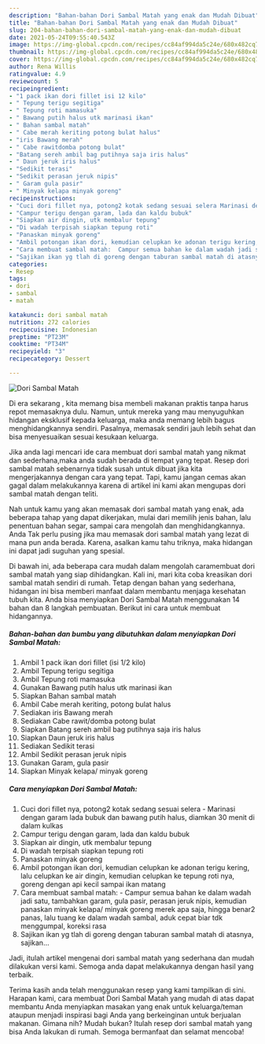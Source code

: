 ```yaml
---
description: "Bahan-bahan Dori Sambal Matah yang enak dan Mudah Dibuat"
title: "Bahan-bahan Dori Sambal Matah yang enak dan Mudah Dibuat"
slug: 204-bahan-bahan-dori-sambal-matah-yang-enak-dan-mudah-dibuat
date: 2021-05-24T09:55:40.543Z
image: https://img-global.cpcdn.com/recipes/cc84af994da5c24e/680x482cq70/dori-sambal-matah-foto-resep-utama.jpg
thumbnail: https://img-global.cpcdn.com/recipes/cc84af994da5c24e/680x482cq70/dori-sambal-matah-foto-resep-utama.jpg
cover: https://img-global.cpcdn.com/recipes/cc84af994da5c24e/680x482cq70/dori-sambal-matah-foto-resep-utama.jpg
author: Rena Willis
ratingvalue: 4.9
reviewcount: 5
recipeingredient:
- "1 pack ikan dori fillet isi 12 kilo"
- " Tepung terigu segitiga"
- " Tepung roti mamasuka"
- " Bawang putih halus utk marinasi ikan"
- " Bahan sambal matah"
- " Cabe merah keriting potong bulat halus"
- "iris Bawang merah"
- " Cabe rawitdomba potong bulat"
- "Batang sereh ambil bag putihnya saja iris halus"
- " Daun jeruk iris halus"
- "Sedikit terasi"
- "Sedikit perasan jeruk nipis"
- " Garam gula pasir"
- " Minyak kelapa minyak goreng"
recipeinstructions:
- "Cuci dori fillet nya, potong2 kotak sedang sesuai selera Marinasi dengan garam lada bubuk dan bawang putih halus, diamkan 30 menit di dalam kulkas"
- "Campur terigu dengan garam, lada dan kaldu bubuk"
- "Siapkan air dingin, utk membalur tepung"
- "Di wadah terpisah siapkan tepung roti"
- "Panaskan minyak goreng"
- "Ambil potongan ikan dori, kemudian celupkan ke adonan terigu kering, lalu celupkan ke air dingin, kemudian celupkan ke tepung roti nya, goreng dengan api kecil sampai ikan matang"
- "Cara membuat sambal matah:  Campur semua bahan ke dalam wadah jadi satu, tambahkan garam, gula pasir, perasan jeruk nipis, kemudian panaskan minyak kelapa/ minyak goreng merek apa saja, hingga benar2 panas, lalu tuang ke dalam wadah sambal, aduk cepat biar tdk menggumpal, koreksi rasa"
- "Sajikan ikan yg tlah di goreng dengan taburan sambal matah di atasnya, sajikan..."
categories:
- Resep
tags:
- dori
- sambal
- matah

katakunci: dori sambal matah 
nutrition: 272 calories
recipecuisine: Indonesian
preptime: "PT23M"
cooktime: "PT34M"
recipeyield: "3"
recipecategory: Dessert

---
```



![Dori Sambal Matah](https://img-global.cpcdn.com/recipes/cc84af994da5c24e/680x482cq70/dori-sambal-matah-foto-resep-utama.jpg)

Di era  sekarang , kita memang bisa membeli makanan praktis tanpa harus repot memasaknya dulu. Namun, untuk mereka yang mau menyuguhkan hidangan eksklusif kepada keluarga, maka anda memang lebih bagus menghidangkannya sendiri. Pasalnya, memasak sendiri jauh lebih sehat dan bisa menyesuaikan sesuai kesukaan keluarga.

Jika anda lagi mencari ide cara membuat dori sambal matah yang nikmat dan sederhana,maka anda sudah berada di tempat yang tepat. Resep dori sambal matah  sebenarnya tidak susah untuk dibuat jika kita mengerjakannya dengan cara yang tepat. Tapi, kamu jangan cemas akan gagal dalam melakukannya 
karena di artikel ini kami akan mengupas dori sambal matah dengan teliti.  



Nah untuk kamu yang akan memasak dori sambal matah yang enak, ada beberapa tahap yang dapat dikerjakan, mulai dari memilih jenis bahan, lalu penentuan bahan segar, sampai cara mengolah dan menghidangkannya. Anda Tak perlu pusing jika mau memasak dori sambal matah yang lezat di mana pun anda berada. Karena, asalkan kamu  tahu triknya, maka hidangan ini dapat jadi suguhan yang spesial.

Di bawah ini, ada beberapa cara mudah dalam mengolah caramembuat dori sambal matah yang siap dihidangkan. Kali ini, mari kita coba kreasikan dori sambal matah sendiri di rumah. Tetap dengan bahan yang sederhana, hidangan ini bisa memberi manfaat dalam membantu menjaga kesehatan tubuh kita. Anda bisa menyiapkan Dori Sambal Matah menggunakan 14 bahan dan 8 langkah pembuatan. Berikut ini cara untuk membuat hidangannya.

<!--inarticleads1-->

##### Bahan-bahan dan bumbu yang dibutuhkan dalam menyiapkan Dori Sambal Matah:

1. Ambil 1 pack ikan dori fillet (isi 1/2 kilo)
1. Ambil  Tepung terigu segitiga
1. Ambil  Tepung roti mamasuka
1. Gunakan  Bawang putih halus utk marinasi ikan
1. Siapkan  Bahan sambal matah
1. Ambil  Cabe merah keriting, potong bulat halus
1. Sediakan iris Bawang merah
1. Sediakan  Cabe rawit/domba potong bulat
1. Siapkan Batang sereh ambil bag putihnya saja iris halus
1. Siapkan  Daun jeruk iris halus
1. Sediakan Sedikit terasi
1. Ambil Sedikit perasan jeruk nipis
1. Gunakan  Garam, gula pasir
1. Siapkan  Minyak kelapa/ minyak goreng




<!--inarticleads2-->

##### Cara menyiapkan Dori Sambal Matah:

1. Cuci dori fillet nya, potong2 kotak sedang sesuai selera - Marinasi dengan garam lada bubuk dan bawang putih halus, diamkan 30 menit di dalam kulkas
1. Campur terigu dengan garam, lada dan kaldu bubuk
1. Siapkan air dingin, utk membalur tepung
1. Di wadah terpisah siapkan tepung roti
1. Panaskan minyak goreng
1. Ambil potongan ikan dori, kemudian celupkan ke adonan terigu kering, lalu celupkan ke air dingin, kemudian celupkan ke tepung roti nya, goreng dengan api kecil sampai ikan matang
1. Cara membuat sambal matah:  - Campur semua bahan ke dalam wadah jadi satu, tambahkan garam, gula pasir, perasan jeruk nipis, kemudian panaskan minyak kelapa/ minyak goreng merek apa saja, hingga benar2 panas, lalu tuang ke dalam wadah sambal, aduk cepat biar tdk menggumpal, koreksi rasa
1. Sajikan ikan yg tlah di goreng dengan taburan sambal matah di atasnya, sajikan...




Jadi, itulah artikel mengenai  dori sambal matah  yang sederhana dan mudah dilakukan versi kami. Semoga anda dapat melakukannya dengan hasil yang terbaik. 

Terima kasih anda telah menggunakan resep yang kami tampilkan di sini. Harapan kami, cara membuat  Dori Sambal Matah yang mudah di atas dapat membantu Anda menyiapkan masakan yang enak untuk keluarga/teman ataupun menjadi inspirasi bagi Anda yang berkeinginan untuk berjualan makanan. Gimana nih? Mudah bukan? Itulah resep dori sambal matah yang bisa Anda lakukan di rumah. Semoga bermanfaat dan selamat mencoba!

